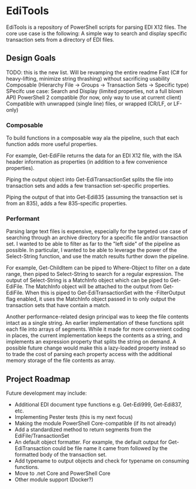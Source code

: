# EdiTools

EdiTools is a repository of PowerShell scripts for parsing EDI X12 files. The core use case is the following: A simple way to search and display specific transaction sets from a directory of EDI files.

## Design Goals
TODO: this is the new list. Will be revamping the entire readme
Fast (C# for heavy-lifting, minimize string thrashing) without sacrificing usability
Composable (Hierarchy File -> Groups -> Transaction Sets -> Specific type)
SPecifc use case: Search and Display (limited properties, not a full blown API)
PowerShell 2 compatible (for now, only way to use at current client)
Compatible with unwrapped (single line) files, or wrapped (CR/LF, or LF-only)

### Composable

To build functions in a composable way ala the pipeline, such that each function adds more useful properties.

For example, Get-EdiFile returns the data for an EDI X12 file, with the ISA header information as properties (in addition to a few convenience properties).

Piping the output object into Get-EdiTransactionSet splits the file into transaction sets and adds a few transaction set-specific properties.

Piping the output of that into Get-Edi835 (assuming the transaction set is from an 835), adds a few 835-specific properties.

### Performant

Parsing large text files is expensive, especially for the targeted use case of searching through an archive directory for a specific file and/or transaction set. I wanted to be able to filter as far to the "left side" of the pipeline as possible. In particular, I wanted to be able to leverage the power of the Select-String function, and use the match results further down the pipeline.

For example, Get-ChildItem can be piped to Where-Object to filter on a date range, then piped to Select-String to search for a regular expression. The output of Select-String is a MatchInfo object which can be piped to Get-EdiFile. The MatchInfo object will be attached to the output from Get-EdiFile. When this is piped to Get-EdiTransactionSet with the -FilterOutput flag enabled, it uses the MatchInfo object passed in to only output the transaction sets that have contain a match.

Another performance-related design principal was to keep the file contents intact as a single string. An earlier implementation of these functions split each file into arrays of segments. While it made for more convenient coding in places, the current implementation keeps the contents as a string, and implements an expression property that splits the string on demand. A possible future change would make this a lazy-loaded property instead so to trade the cost of parsing each property access with the additional memory storage of the file contents as array.

## Project Roadmap

Future development may include:

* Additional EDI document type functions e.g. Get-Edi999, Get-Edi837, etc.
* Implementing Pester tests (this is my next focus)
* Making the module PowerShell Core-compatible (if its not already)
* Add a standardized method to return segments from the EdiFile/TransactionSet
* An default object formatter. For example, the default output for Get-EdiTransaction could be file name it came from followed by the formatted body of the transaction set.
* Add typename to output objects and check for typename on consuming functions.
* Move to .net Core and PowerShell Core
* Other module support (Docker?)
